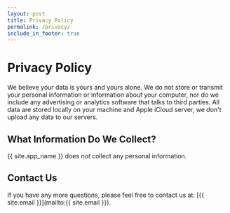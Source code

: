 ```yaml
---
layout: post
title: Privacy Policy
permalink: /privacy/
include_in_footer: true
---
```


# Privacy Policy
We believe your data is yours and yours alone.
We do not store or transmit your personal information or information about your computer,
nor do we include any advertising or analytics software that talks to third parties.
All data are stored locally on your machine and Apple iCloud server, we don't upload any data to our servers.

## What Information Do We Collect?
{{ site.app_name }} does *not* collect any personal information.

## Contact Us
If you have any more questions, please feel free to contact us at: [{{ site.email }}](mailto:{{ site.email }}).
